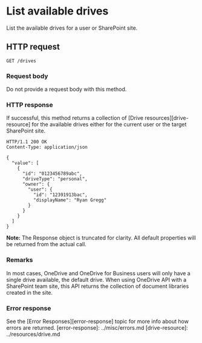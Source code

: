 # List available drives

List the available drives for a user or SharePoint site.

## HTTP request

<!-- {"blockType": "request", "name": "enum-drives", "scopes": "files.read" } -->
```http
GET /drives
```

### Request body
Do not provide a request body with this method.

### HTTP response

If successful, this method returns a collection of [Drive resources][drive-resource]
for the available drives either for the current user or the target SharePoint site.

<!-- { "blockType": "response", "@odata.type": "oneDrive.drive", "isCollection": true, "truncated": true } -->
```http
HTTP/1.1 200 OK
Content-Type: application/json

{
  "value": [
    {
      "id": "0123456789abc",
      "driveType": "personal",
      "owner": {
        "user": {
          "id": "12391913bac",
          "displayName": "Ryan Gregg"
        }
      }
    }
  ]
}
```

**Note:** The Response object is truncated for clarity. All default properties will
be returned from the actual call.


### Remarks

In most cases, OneDrive and OneDrive for Business users will only have a single
drive available, the default drive. When using OneDrive API with a SharePoint
team site, this API returns the collection of document libraries created in the
site.

### Error response

See the [Error Responses][error-response] topic for more info about
how errors are returned.
[error-response]: ../misc/errors.md
[drive-resource]: ../resources/drive.md

<!-- {
  "type": "#page.annotation",
  "description": "List the available drives for a user or team site.",
  "keywords": "drive,onedrive.drive,list drives",
  "section": "documentation",
  "tocPath": "Drives/List Drives"
} -->
